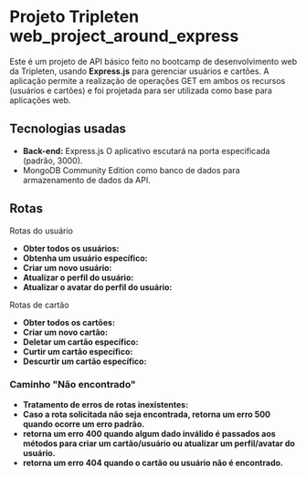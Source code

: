 
# Projeto Tripleten web_project_around_express

Este é um projeto de API básico feito no bootcamp de desenvolvimento web da Tripleten, usando **Express.js**  para gerenciar usuários e cartões. A aplicação permite a realização de operações GET em ambos os recursos (usuários e cartões) e foi projetada para ser utilizada como base para aplicações web.

## Tecnologias usadas

- **Back-end:** Express.js
  O aplicativo escutará na porta especificada (padrão, 3000).
- MongoDB 
  Community Edition como banco de dados para armazenamento de dados da API. 


## Rotas
Rotas do usuário

- **Obter todos os usuários:**
- **Obtenha um usuário específico:**
- **Criar um novo usuário:**
- **Atualizar o perfil do usuário:**
- **Atualizar o avatar do perfil do usuário:**


Rotas de cartão
- **Obter todos os cartões:**
- **Criar um novo cartão:**
- **Deletar um cartão específico:**
- **Curtir um cartão específico:**
- **Descurtir um cartão específico:**

### Caminho "Não encontrado"

- **Tratamento de erros de rotas inexistentes:**
 - **Caso a rota solicitada não seja encontrada, retorna um erro 500 quando ocorre um erro padrão.**
 - **retorna um erro 400 quando algum dado inválido é passados aos métodos para criar um cartão/usuário ou atualizar um perfil/avatar do usuário.**
 - **retorna um erro 404 quando o cartão ou usuário não é encontrado.**
